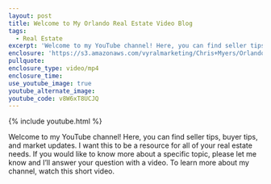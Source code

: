 ```yaml
---
layout: post
title: Welcome to My Orlando Real Estate Video Blog
tags:
  - Real Estate
excerpt: 'Welcome to my YouTube channel! Here, you can find seller tips, buyer tips, and market updates. I want this to be a resource for all of your real estate needs.'
enclosure: 'https://s3.amazonaws.com/vyralmarketing/Chris+Myers/Orlando+Property+Group+Welcome+to+My+Real+Estate+Video+Blog.mp4'
pullquote:
enclosure_type: video/mp4
enclosure_time:
use_youtube_image: true
youtube_alternate_image:
youtube_code: v8W6xT8UCJQ
---
```



{% include youtube.html %}

Welcome to my YouTube channel! Here, you can find seller tips, buyer tips, and market updates. I want this to be a resource for all of your real estate needs. If you would like to know more about a specific topic, please let me know and I’ll answer your question with a video. To learn more about my channel, watch this short video.